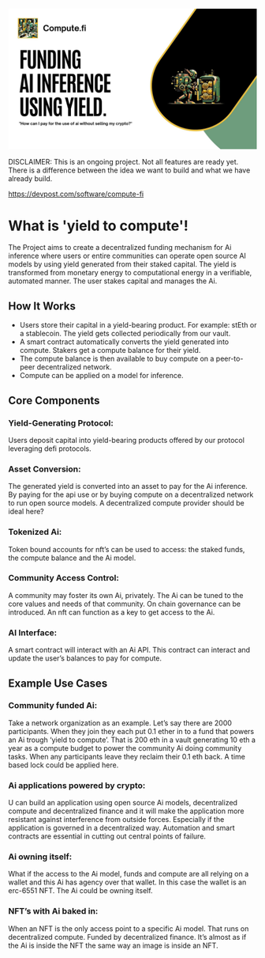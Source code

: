 ![Welcome Image](profile/images/1.jpg)

DISCLAIMER: This is an ongoing project. Not all features are ready yet. There is a difference between the idea we want to build and what we have already build.

https://devpost.com/software/compute-fi
# What is 'yield to compute'!

The Project aims to create a decentralized funding mechanism for Ai inference where users or entire communities can operate open source AI models by using yield generated from their staked capital. The yield is transformed from monetary energy to computational energy in a verifiable, automated manner. The user stakes capital and manages the Ai. 


## How It Works
- Users store their capital in a yield-bearing product. For example: stEth or a stablecoin. The yield gets collected periodically from our vault.
- A smart contract automatically converts the yield generated into compute. Stakers get a compute balance for their yield.
- The compute balance is then available to buy compute on a peer-to-peer decentralized network.
- Compute can be applied on a model for inference.


## Core Components

### Yield-Generating Protocol:
Users deposit capital into yield-bearing products offered by our protocol leveraging defi protocols.

### Asset Conversion: 
The generated yield is converted into an asset to pay for the Ai inference. By paying for the api use or by buying compute on a decentralized network to run open source models. A decentralized compute provider should be ideal here?

### Tokenized Ai: 
Token bound accounts for nft’s can be used to access: the staked funds, the compute balance and the Ai model.

### Community Access Control:
A community may foster its own Ai, privately. The Ai can be tuned to the core values and needs of that community. On chain governance can be introduced.
An nft can function as a key to get access to the Ai.

### AI Interface: 
A smart contract will interact with an Ai API. This contract can interact and update the user’s balances to pay for compute.


## Example Use Cases

### Community funded Ai:
Take a network organization as an example. Let’s say there are 2000 participants. When they join they each put 0.1 ether in to a fund that powers an Ai trough ‘yield to compute’. That is 200 eth in a vault generating 10 eth a year as a compute budget to power the community Ai doing community tasks. When any participants leave they reclaim their 0.1 eth back. A time based lock could be applied here.

### Ai applications powered by crypto: 
U can build an application using open source Ai models, decentralized compute and decentralized finance and it will make the application more resistant against interference from outside forces. Especially if the application is governed in a decentralized way. Automation and smart contracts are essential in cutting out central points of failure.

### Ai owning itself: 
What if the access to the Ai model, funds and compute are all relying on a wallet and this Ai has agency over that wallet. In this case the wallet is an erc-6551 NFT. The Ai could be owning itself.

### NFT’s with Ai baked in: 
When an NFT is the only access point to a specific Ai model. That runs on decentralized compute. Funded by decentralized finance. It’s almost as if the Ai is inside the NFT the same way an image is inside an NFT.
